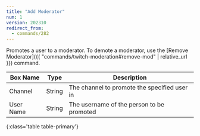 ```yaml
---
title: "Add Moderator"
num: 1
version: 202310
redirect_from:
  - commands/282
---
```


Promotes a user to a moderator. To demote a moderator, use the [Remove Moderator]({{ "commands/twitch-moderation#remove-mod" | relative_url }}) command.

| Box Name | Type | Description | 
|-------|--------|--------
Channel|String|The channel to promote the specified user in
User Name|String|The username of the person to be promoted
{:class='table table-primary'}
